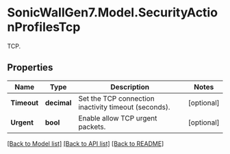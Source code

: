 # SonicWallGen7.Model.SecurityActionProfilesTcp
TCP.

## Properties

Name | Type | Description | Notes
------------ | ------------- | ------------- | -------------
**Timeout** | **decimal** | Set the TCP connection inactivity timeout (seconds). | [optional] 
**Urgent** | **bool** | Enable allow TCP urgent packets. | [optional] 

[[Back to Model list]](../README.md#documentation-for-models) [[Back to API list]](../README.md#documentation-for-api-endpoints) [[Back to README]](../README.md)

